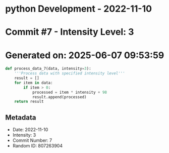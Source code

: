 ﻿# python Development - 2022-11-10
# Commit #7 - Intensity Level: 3
# Generated on: 2025-06-07 09:53:59
```python
def process_data_7(data, intensity=3):
    '''Process data with specified intensity level'''
    result = []
    for item in data:
        if item > 0:
            processed = item * intensity + 98
            result.append(processed)
    return result
```
## Metadata
- Date: 2022-11-10
- Intensity: 3
- Commit Number: 7
- Random ID: 807263904
